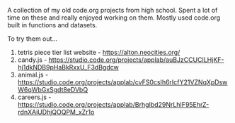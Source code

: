 A collection of my old code.org projects from high school. Spent a lot of time on these and really enjoyed working on them. Mostly used code.org built in functions and datasets.

To try them out...

1. tetris piece tier list website - https://alton.neocities.org/
2. candy.js - https://studio.code.org/projects/applab/auBJzCCUCILHjKF-hj1dkNDB9pHaBkRxxU_F3dBgdcw
3. animal.js - https://studio.code.org/projects/applab/cvFS0csIh6rIcfY21VZNqXpDswW6qWbGxSgdt8eDVbQ
4. careers.js - https://studio.code.org/projects/applab/BrhgIbd29NrLhIF95EhrZ-rdnXAiUDhjQOQPM_xZr1o

